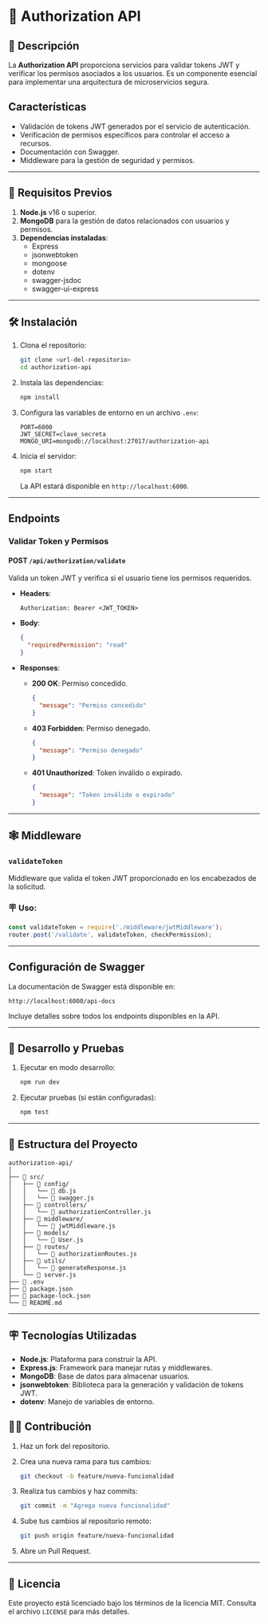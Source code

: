 # 🚀 Authorization API

## 📝 Descripción

La **Authorization API** proporciona servicios para validar tokens JWT y verificar los permisos asociados a los usuarios. Es un componente esencial para implementar una arquitectura de microservicios segura.

## Características

- Validación de tokens JWT generados por el servicio de autenticación.
- Verificación de permisos específicos para controlar el acceso a recursos.
- Documentación con Swagger.
- Middleware para la gestión de seguridad y permisos.

---

## 🚚 Requisitos Previos

1. **Node.js** v16 o superior.
2. **MongoDB** para la gestión de datos relacionados con usuarios y permisos.
3. **Dependencias instaladas**:
   - Express
   - jsonwebtoken
   - mongoose
   - dotenv
   - swagger-jsdoc
   - swagger-ui-express

---

## 🛠️ Instalación

1. Clona el repositorio:

   ```bash
   git clone <url-del-repositorio>
   cd authorization-api
   ```

2. Instala las dependencias:

   ```bash
   npm install
   ```

3. Configura las variables de entorno en un archivo `.env`:

   ```env
   PORT=6000
   JWT_SECRET=clave_secreta
   MONGO_URI=mongodb://localhost:27017/authorization-api
   ```

4. Inicia el servidor:

   ```bash
   npm start
   ```

   La API estará disponible en `http://localhost:6000`.

---

## Endpoints

### **Validar Token y Permisos**

#### **POST** `/api/authorization/validate`

Valida un token JWT y verifica si el usuario tiene los permisos requeridos.

- **Headers**:

  ```plaintext
  Authorization: Bearer <JWT_TOKEN>
  ```

- **Body**:

  ```json
  {
    "requiredPermission": "read"
  }
  ```

- **Responses**:

  - **200 OK**: Permiso concedido.

    ```json
    {
      "message": "Permiso concedido"
    }
    ```

  - **403 Forbidden**: Permiso denegado.

    ```json
    {
      "message": "Permiso denegado"
    }
    ```

  - **401 Unauthorized**: Token inválido o expirado.

    ```json
    {
      "message": "Token inválido o expirado"
    }
    ```

---

## 🕸 Middleware

### `validateToken`

Middleware que valida el token JWT proporcionado en los encabezados de la solicitud.

### 🪧 Uso:

```javascript
const validateToken = require('./middleware/jwtMiddleware');
router.post('/validate', validateToken, checkPermission);
```

---

## Configuración de Swagger

La documentación de Swagger está disponible en:

```plaintext
http://localhost:6000/api-docs
```

Incluye detalles sobre todos los endpoints disponibles en la API.

---

## 🧪 Desarrollo y Pruebas

1. Ejecutar en modo desarrollo:

   ```bash
   npm run dev
   ```

2. Ejecutar pruebas (si están configuradas):

   ```bash
   npm test
   ```

---

## 📂 Estructura del Proyecto

```plaintext
authorization-api/
│
├── 📂 src/
│   ├── 📂 config/
│   │   └── 📄 db.js
│   │   └── 📄 swagger.js
│   ├── 📂 controllers/
│   │   └── 📄 authorizationController.js
│   ├── 📂 middleware/
│   │   └── 📄 jwtMiddleware.js
│   ├── 📂 models/
│   │   └── 📄 User.js
│   ├── 📂 routes/
│   │   └── 📄 authorizationRoutes.js
│   ├── 📂 utils/
│   │   └── 📄 generateResponse.js
│   └── 📄 server.js
├── 📄 .env
├── 📄 package.json
├── 📄 package-lock.json
└── 📄 README.md
```

---

## 🪧 **Tecnologías Utilizadas**

- **Node.js**: Plataforma para construir la API.
- **Express.js**: Framework para manejar rutas y middlewares.
- **MongoDB**: Base de datos para almacenar usuarios.
- **jsonwebtoken**: Biblioteca para la generación y validación de tokens JWT.
- **dotenv**: Manejo de variables de entorno.

## 👨‍💻 Contribución

1. Haz un fork del repositorio.

2. Crea una nueva rama para tus cambios:

   ```bash
   git checkout -b feature/nueva-funcionalidad
   ```

3. Realiza tus cambios y haz commits:

   ```bash
   git commit -m "Agrega nueva funcionalidad"
   ```

4. Sube tus cambios al repositorio remoto:

   ```bash
   git push origin feature/nueva-funcionalidad
   ```

5. Abre un Pull Request.

---

## 📜 Licencia

Este proyecto está licenciado bajo los términos de la licencia MIT. Consulta el archivo `LICENSE` para más detalles.
